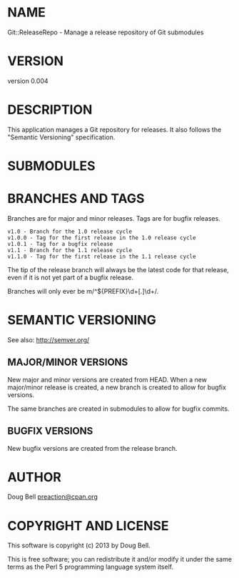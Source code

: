 # NAME

Git::ReleaseRepo - Manage a release repository of Git submodules

# VERSION

version 0.004

# DESCRIPTION

This application manages a Git repository for releases. It also follows the
"Semantic Versioning" specification.

# SUBMODULES

# BRANCHES AND TAGS

Branches are for major and minor releases. Tags are for bugfix releases.

    v1.0 - Branch for the 1.0 release cycle
    v1.0.0 - Tag for the first release in the 1.0 release cycle
    v1.0.1 - Tag for a bugfix release
    v1.1 - Branch for the 1.1 release cycle
    v1.1.0 - Tag for the first release in the 1.1 release cycle

The tip of the release branch will always be the latest code for that release,
even if it is not yet part of a bugfix release.

Branches will only ever be m/^${PREFIX}\\d+\[.\]\\d+/.

# SEMANTIC VERSIONING

See also: http://semver.org/

## MAJOR/MINOR VERSIONS

New major and minor versions are created from HEAD. When a new major/minor release
is created, a new branch is created to allow for bugfix versions.

The same branches are created in submodules to allow for bugfix commits.

## BUGFIX VERSIONS

New bugfix versions are created from the release branch.

# AUTHOR

Doug Bell <preaction@cpan.org>

# COPYRIGHT AND LICENSE

This software is copyright (c) 2013 by Doug Bell.

This is free software; you can redistribute it and/or modify it under
the same terms as the Perl 5 programming language system itself.
